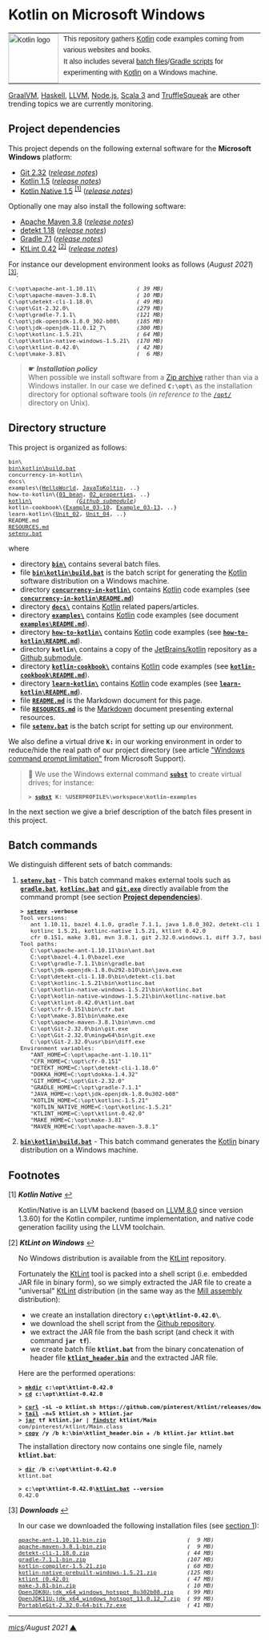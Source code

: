 # <span id="top">Kotlin on Microsoft Windows</span>

<table style="font-family:Helvetica,Arial;font-size:14px;line-height:1.6;">
  <tr>
  <td style="border:0;padding:0 10px 0 0;min-width:25%;"><a href="https://kotlinlang.org/"><img src="https://kotlinlang.org/assets/images/open-graph/kotlin_250x250.png" width="100" alt="Kotlin logo"/></a></td>
  <td style="border:0;padding:0;vertical-align:text-top;">This repository gathers <a href="https://kotlinlang.org/" rel="external">Kotlin</a> code examples coming from various websites and books.<br/>
  It also includes several <a href="https://en.wikibooks.org/wiki/Windows_Batch_Scripting" rel="external">batch files</a>/<a href="https://docs.gradle.org/current/userguide/writing_build_scripts.html" rel="external">Gradle scripts</a> for experimenting with <a href="https://kotlinlang.org/" rel="external">Kotlin</a> on a Windows machine.
  </td>
  </tr>
</table>

[GraalVM][graalvm_examples], [Haskell][haskell_examples], [LLVM][llvm_examples], [Node.js][nodejs_examples], [Scala 3][scala3_examples] and [TruffleSqueak][trufflesqueak_examples] are other trending topics we are currently monitoring.

## <span id="proj_deps">Project dependencies</span>

This project depends on the following external software for the **Microsoft Windows** platform:

- [Git 2.32][git_downloads] ([*release notes*][git_relnotes])
- [Kotlin 1.5][kotlin_latest] ([*release notes*][kotlin_relnotes])
- [Kotlin Native 1.5][kotlin_latest] <sup id="anchor_01"><a href="#footnote_01">[1]</a></sup> ([*release notes*][kotlin_native_relnotes])

Optionally one may also install the following software:

- [Apache Maven 3.8][maven_latest] ([*release notes*][maven_relnotes])
- [detekt 1.18][detekt_latest] ([*release notes*][detekt_relnotes])
- [Gradle 7.1][gradle_latest] ([*release notes*][gradle_relnotes])
- [KtLint 0.42][ktlint_latest] <sup id="anchor_02"><a href="#footnote_02">[2]</a></sup> ([*release notes*][ktlint_relnotes])

For instance our development environment looks as follows (*August 2021*) <sup id="anchor_03"><a href="#footnote_03">[3]</a></sup>:

<pre style="font-size:80%;">
C:\opt\apache-ant-1.10.11\            <i>( 39 MB)</i>
C:\opt\apache-maven-3.8.1\            <i>( 10 MB)</i>
C:\opt\detekt-cli-1.18.0\             <i>( 49 MB)</i>
C:\opt\Git-2.32.0\                    <i>(279 MB)</i>
C:\opt\gradle-7.1.1\                  <i>(121 MB)</i>
C:\opt\jdk-openjdk-1.8.0_302-b08\     <i>(185 MB)</i>
C:\opt\jdk-openjdk-11.0.12_7\         <i>(300 MB)</i>
C:\opt\kotlinc-1.5.21\                <i>( 64 MB)</i>
C:\opt\kotlin-native-windows-1.5.21\  <i>(170 MB)</i>
C:\opt\ktlint-0.42.0\                 <i>( 42 MB)</i>
C:\opt\make-3.81\                     <i>(  6 MB)</i>
</pre>

> **&#9755;** ***Installation policy***<br/>
> When possible we install software from a [Zip archive][zip_archive] rather than via a Windows installer. In our case we defined **`C:\opt\`** as the installation directory for optional software tools (*in reference to* the [`/opt/`][linux_opt] directory on Unix).

## <span id="structure">Directory structure</span>

This project is organized as follows:
<pre style="font-size:80%;">
bin\
<a href="bin/kotlin/build.bat">bin\kotlin\build.bat</a>
concurrency-in-kotlin\
docs\
examples\{<a href="examples/HelloWorld/">HelloWorld</a>, <a href="examples/JavaToKotlin/">JavaToKoltin</a>, ..}
how-to-kotlin\{<a href="how-to-kotlin/01_bean/">01_bean</a>, <a href="how-to-kotlin/02_properties/">02_properties</a>, ..}
<a href="https://github.com/JetBrains/kotlin">kotlin\</a>             <i>(<a href=".gitmodules">Github submodule</a>)</i>
kotlin-cookbook\{<a href="kotlin-cookbook/Example_03-10/">Example_03-10</a>, <a href="kotlin-cookbook/Example_03-13/">Example_03-13</a>, ..}
learn-kotlin\{<a href="learn-kotlin/Unit_02/">Unit_02</a>, <a href="learn-kotlin/Unit_04/">Unit_04</a>, ..}
README.md
<a href="RESOURCES.md">RESOURCES.md</a>
<a href="setenv.bat">setenv.bat</a>
</pre>

where

- directory [**`bin\`**](bin/) contains several batch files.
- file [**`bin\kotlin\build.bat`**](bin/kotlin/build.bat) is the batch script for generating the [Kotlin] software distribution on a Windows machine.
- directory [**`concurrency-in-kotlin\`**](concurrency-in-kotlin/) contains [Kotlin] code examples (see [**`concurrency-in-kotlin\README.md`**](concurrency-in-kotlin/README.md))
- directory [**`docs\`**](docs/) contains [Kotlin] related papers/articles.
- directory [**`examples\`**](examples/) contains [Kotlin] code examples (see document [**`examples\README.md`**](examples/README.md)).
- directory [**`how-to-kotlin\`**](how-to-kotlin/) contains [Kotlin] code examples (see [**`how-to-kotlin\README.md`**](how-to-kotlin/README.md)).
- directory **`kotlin\`** contains a copy of the [JetBrains/kotlin][jetbrains_kotlin] repository as a [Github submodule](.gitmodules).
- directory [**`kotlin-cookbook\`**](kotlin-cookbook/) contains [Kotlin] code examples (see [**`kotlin-cookbook\README.md`**](kotlin-cookbook/README.md)).
- directory [**`learn-kotlin\`**](learn-kotlin/) contains [Kotlin] code examples (see [**`learn-kotlin\README.md`**](learn-kotlin/README.md)).
- file [**`README.md`**](README.md) is the Markdown document for this page.
- file [**`RESOURCES.md`**](RESOURCES.md) is the [Markdown][github_markdown] document presenting external resources.
- file [**`setenv.bat`**](setenv.bat) is the batch script for setting up our environment.

We also define a virtual drive **`K:`** in our working environment in order to reduce/hide the real path of our project directory (see article ["Windows command prompt limitation"][windows_limitation] from Microsoft Support).

> **:mag_right:** We use the Windows external command [**`subst`**][windows_subst] to create virtual drives; for instance:
>
> <pre style="font-size:80%;">
> <b>&gt; <a href="https://docs.microsoft.com/en-us/windows-server/administration/windows-commands/subst">subst</a> K: %USERPROFILE%\workspace\kotlin-examples</b>
> </pre>

In the next section we give a brief description of the batch files present in this project.

## Batch commands

We distinguish different sets of batch commands:

1. [**`setenv.bat`**](setenv.bat) - This batch command makes external tools such as [**`gradle.bat`**][gradle_bat], [**`kotlinc.bat`**][kotlinc_bat] and [**`git.exe`**][git_exe] directly available from the command prompt (see section [**Project dependencies**](#proj_deps)).

   <pre style="font-size:80%;">
   <b>&gt; <a href="setenv.bat">setenv</a> -verbose</b>
   Tool versions:
      ant 1.10.11, bazel 4.1.0, gradle 7.1.1, java 1.8.0_302, detekt-cli 1.18.0,
      kotlinc 1.5.21, kotlinc-native 1.5.21, ktlint 0.42.0
      cfr 0.151, make 3.81, mvn 3.8.1, git 2.32.0.windows.1, diff 3.7, bash 4.4.23(1)-release
   Tool paths:
      C:\opt\apache-ant-1.10.11\bin\ant.bat
      C:\opt\bazel-4.1.0\bazel.exe
      C:\opt\gradle-7.1.1\bin\gradle.bat
      C:\opt\jdk-openjdk-1.8.0u292-b10\bin\java.exe
      C:\opt\detekt-cli-1.18.0\bin\detekt-cli.bat
      C:\opt\kotlinc-1.5.21\bin\kotlinc.bat
      C:\opt\kotlin-native-windows-1.5.21\bin\kotlinc.bat
      C:\opt\kotlin-native-windows-1.5.21\bin\kotlinc-native.bat
      C:\opt\ktlint-0.42.0\ktlint.bat
      C:\opt\cfr-0.151\bin\cfr.bat
      C:\opt\make-3.81\bin\make.exe
      C:\opt\apache-maven-3.8.1\bin\mvn.cmd
      C:\opt\Git-2.32.0\bin\git.exe
      C:\opt\Git-2.32.0\mingw64\bin\git.exe
      C:\opt\Git-2.32.0\usr\bin\diff.exe
   Environment variables:
      "ANT_HOME=C:\opt\apache-ant-1.10.11"
      "CFR_HOME=C:\opt\cfr-0.151"
      "DETEKT_HOME=C:\opt\detekt-cli-1.18.0"
      "DOKKA_HOME=C:\opt\dokka-1.4.32"
      "GIT_HOME=C:\opt\Git-2.32.0"
      "GRADLE_HOME=C:\opt\gradle-7.1.1"
      "JAVA_HOME=c:\opt\jdk-openjdk-1.8.0u302-b08"
      "KOTLIN_HOME=C:\opt\kotlinc-1.5.21"
      "KOTLIN_NATIVE_HOME=C:\opt\kotlinc-1.5.21"
      "KTLINT_HOME=C:\opt\ktlint-0.42.0"
      "MAKE_HOME=C:\opt\make-3.81"
      "MAVEN_HOME=C:\opt\apache-maven-3.8.1"
   </pre>

2. [**`bin\kotlin\build.bat`**](bin/kotlin/build.bat) - This batch command generates the [Kotlin] binary distribution on a Windows machine.

<!-- ##################################################################### -->

## <span id="footnotes">Footnotes</span>

<span name="footnote_01">[1]</span> ***Kotlin Native*** [↩](#anchor_01)

<p style="margin:0 0 1em 20px;">
Kotlin/Native is an LLVM backend (based on <a href="https://releases.llvm.org/8.0.0/docs/ReleaseNotes.html">LLVM 8.0</a> since version <a hef="https://github.com/JetBrains/kotlin-native/blob/master/CHANGELOG.md#v1360-oct-2019">1.3.60</a>) for the Kotlin compiler, runtime implementation, and native code generation facility using the LLVM toolchain.
</p>

<span name="footnote_02">[2]</span> ***KtLint on Windows*** [↩](#anchor_02)

<p style="margin:0 0 1em 20px;">
No Windows distribution is available from the <a href="https://github.com/pinterest/ktlint/releases">KtLint</a> repository.
</p>
<p style="margin:0 0 1em 20px;">Fortunately the <a href="https://github.com/pinterest/ktlint/releases">KtLint</a> tool is packed into a shell script (i.e. embedded JAR file in binary form), so we simply extracted the JAR file to create a "universal" <a href="https://github.com/pinterest/ktlint/releases">KtLint</a> distribution (in the same way as the <a href="http://www.lihaoyi.com/mill/index.html#windows">Mill assembly</a> distribution):
</p>
<ul style="margin:0 0 1em 20px;">
<li>we create an installation directory <b><code>c:\opt\ktlint-0.42.0\</code></b>.</li>
<li>we download the shell script from the <a href="https://github.com/pinterest/ktlint" rel="external">Github repository</a>.</i>
<li>we extract the JAR file from the bash script (and check it with command <b><code>jar tf</code></b>).</li>
<li>we create batch file <b><code>ktlint.bat</code></b> from the binary concatenation of header file <a href="bin/ktlint_header.bin"><b><code>ktlint_header.bin</code></b></a> and the extracted JAR file.</li>
</ul>
<p style="margin:0 0 1em 20px;">
Here are the performed operations:
</p>
<pre style="margin:0 0 1em 20px; font-size:80%;">
<b>&gt; <a href="https://docs.microsoft.com/en-us/windows-server/administration/windows-commands/mkdir">mkdir</a> c:\opt\ktlint-0.42.0</b>
<b>&gt; <a href="https://docs.microsoft.com/en-us/windows-server/administration/windows-commands/cd">cd</a> c:\opt\ktlint-0.42.0</b>
&nbsp;
<b>&gt; <a href="https://ec.haxx.se/cmdline/cmdline-options">curl</a> -sL -o ktlint.sh https://github.com/pinterest/ktlint/releases/download/0.42.0/ktlint</b>
<b>&gt; <a href="https://man7.org/linux/man-pages/man1/tail.1.html">tail</a> -n+5 ktlint.sh > ktlint.jar</b>
<b>&gt; <a href="https://docs.oracle.com/javase/8/docs/technotes/tools/windows/jar.html">jar</a> tf ktlint.jar | <a href="https://docs.microsoft.com/en-us/windows-server/administration/windows-commands/findstr">findstr</a> ktlint/Main</b>
com/pinterest/ktlint/Main.class
<b>&gt; <a href="https://docs.microsoft.com/en-us/windows-server/administration/windows-commands/copy">copy</a> /y /b k:\bin\ktlint_header.bin + /b ktlint.jar ktlint.bat</b>
</pre>
<p style="margin:0 0 1em 20px;">
The installation directory now contains one single file, namely <b><code>ktlint.bat</code></b>:
</p>
<pre style="margin:0 0 1em 20px; font-size:80%;">
<b>&gt; <a href="https://docs.microsoft.com/en-us/windows-server/administration/windows-commands/dir">dir</a> /b c:\opt\ktlint-0.42.0</b>
ktlint.bat
&nbsp;
<b>&gt; c:\opt\ktlint-0.42.0\<a href="https://ktlint.github.io/#command-line">ktlint.bat</a> --version</b>
0.42.0
</pre>

<span name="footnote_03">[3]</span> ***Downloads*** [↩](#anchor_03)

<p style="margin:0 0 1em 20px;">
In our case we downloaded the following installation files (see <a href="#proj_deps">section 1</a>):
</p>
<pre style="margin:0 0 1em 20px; font-size:80%;">
<a href="https://ant.apache.org/bindownload.cgi">apache-ant-1.10.11-bin.zip</a>                        <i>(  9 MB)</i>
<a href="https://maven.apache.org/download.cgi">apache-maven-3.8.1-bin.zip</a>                        <i>(  9 MB)</i>
<a href="https://github.com/detekt/detekt/releases">detekt-cli-1.18.0.zip</a>                             <i>( 44 MB)</i>
<a href="https://gradle.org/releases/">gradle-7.1.1-bin.zip</a>                              <i>(107 MB)</i>
<a href="https://github.com/JetBrains/kotlin/releases/tag/v1.5.21">kotlin-compiler-1.5.21.zip</a>                        <i>( 60 MB)</i>
<a href="https://github.com/JetBrains/kotlin/releases/tag/v1.5.21">kotlin-native-prebuilt-windows-1.5.21.zip</a>         <i>(125 MB)</i>
<a href="https://github.com/pinterest/ktlint/releases/">ktlint (0.42.0)</a>                                   <i>( 47 MB)</i>
<a href="https://sourceforge.net/projects/gnuwin32/files/make/3.81/">make-3.81-bin.zip</a>                                 <i>( 10 MB)</i>
<a href="https://adoptium.net/releases.html?variant=openjdk8&jvmVariant=hotspot">OpenJDK8U-jdk_x64_windows_hotspot_8u302b08.zip</a>    <i>( 99 MB)</i>
<a href="https://adoptium.net/releases.html?variant=openjdk11&jvmVariant=hotspot">OpenJDK11U-jdk_x64_windows_hotspot_11.0.12_7.zip</a>  <i>( 99 MB)</i>
<a href="https://git-scm.com/download/win">PortableGit-2.32.0-64-bit.7z.exe</a>                  <i>( 41 MB)</i>
</pre>

***

*[mics](https://lampwww.epfl.ch/~michelou/)/August 2021* [**&#9650;**](#top)
<span id="bottom">&nbsp;</span>

<!-- link refs -->

[detekt_latest]: https://github.com/detekt/detekt/releases
[detekt_relnotes]: https://github.com/detekt/detekt/releases/tag/v1.18.0-RC2
[scala3_examples]: https://github.com/michelou/dotty-examples
[git_downloads]: https://git-scm.com/download/win
[git_exe]: https://git-scm.com/docs/git
[git_relnotes]: https://raw.githubusercontent.com/git/git/master/Documentation/RelNotes/2.32.0.txt
[github_markdown]: https://github.github.com/gfm/
[graalsqueak_examples]: https://github.com/michelou/graalsqueak-examples
[graalvm_examples]: https://github.com/michelou/graalvm-examples
[gradle_bat]: https://docs.gradle.org/current/userguide/command_line_interface.html
[gradle_latest]: https://gradle.org/releases/
[gradle_relnotes]: https://docs.gradle.org/7.0/release-notes.html
[haskell_examples]: https://github.com/michelou/haskell-examples
[jetbrains_kotlin]: https://github.com/JetBrains/kotlin
[kotlin]: https://kotlinlang.org/
[kotlin_latest]: https://kotlinlang.org/docs/releases.html#release-details
[kotlin_native_relnotes]: https://github.com/JetBrains/kotlin-native/blob/master/CHANGELOG.md
[kotlin_relnotes]: https://github.com/JetBrains/kotlin/releases/tag/v1.5.21
[kotlinc_bat]: https://kotlinlang.org/docs/tutorials/command-line.html
[ktlint]: https://github.com/pinterest/ktlint
[ktlint_latest]: https://github.com/pinterest/ktlint/releases
[ktlint_relnotes]: https://github.com/pinterest/ktlint/releases/tag/0.42.0
[linux_opt]: https://tldp.org/LDP/Linux-Filesystem-Hierarchy/html/opt.html
[llvm_examples]: https://github.com/michelou/llvm-examples
[maven_latest]: https://maven.apache.org/download.cgi
[maven_relnotes]: https://maven.apache.org/docs/3.8.1/release-notes.html
[nodejs_examples]: https://github.com/michelou/nodejs-examples
[trufflesqueak_examples]: https://github.com/michelou/trufflesqueak-examples
[windows_limitation]: https://support.microsoft.com/en-gb/help/830473/command-prompt-cmd-exe-command-line-string-limitation
[windows_subst]: https://docs.microsoft.com/en-us/windows-server/administration/windows-commands/subst
[zip_archive]: https://www.howtogeek.com/178146/htg-explains-everything-you-need-to-know-about-zipped-files/
